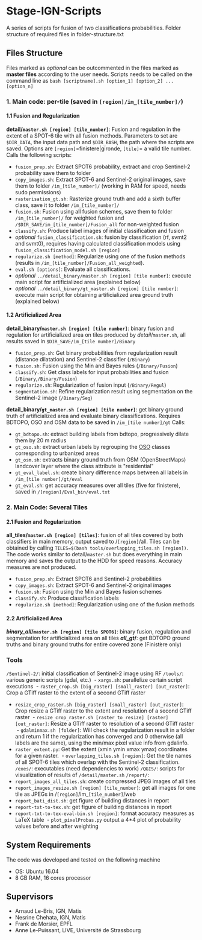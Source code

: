# Stage-IGN-Scripts
A series of scripts for fusion of two classifications probabilities.
Folder structure of required files in folder-structure.txt
## Files Structure
Files marked as _optional_ can be outcommented in the files marked as **master files** according to the user needs. Scripts needs to be called on the command line as `bash [scriptname].sh [option_1] [option_2] ... [option_n]`
### 1. Main code: per-tile (saved in `[region]/im_[tile_number]/`)
#### 1.1 Fusion and Regularization
**detail/`master.sh [region] [tile_number]`**: Fusion and regulation in the extent of a SPOT-6 tile with all fusion methods. Parameters to set are `$DIR_DATA`, the input data path and `$DIR_BASH`, the path where the scripts are saved. Options are `[region]`=finistere|gironde, `[tile]`= a valid tile number. Calls the following scripts:
- `fusion_prep.sh`:  Extract SPOT6 probability, extract and crop Sentinel-2 probability save them to folder 
- `copy_images.sh`: Extract SPOT-6 and Sentinel-2 original images, save them to  folder `/im_[tile_number]/` (working in RAM for speed, needs sudo permissions)
- `rasterisation_gt.sh`: Rasterize ground truth and add a sixth buffer class, save it to  folder `/im_[tile_number]/`
- `fusion.sh`: Fusion using all fusion schemes, save them to folder `/im_[tile_number]/` for weighted fusion and `/$DIR_SAVE/im_[tile_number]/Fusion_all` for non-weighted fusion
- `classify.sh`: Produce label images of initial classification and fusion
- _optional_ `fusion_classification.sh`: fusion by classification (rf, svmt2 and svmt0), requires having calculated classification models using `fusion_classification_model.sh [region]`
- `regularize.sh [method]`: Regularize using one of the fusion methods (results in `/im_[tile_number]/Fusion_all_weighted`).
- `eval.sh [options]`: Evaluate all classifications. 
- _optional_ `../detail_binary/master.sh [region] [tile number]`: execute main script for artificialized area (explained below)
- _optional_ `../detail_binary/gt_master.sh [region] [tile number]`: execute main script for obtaining artificialized area ground truth (explained below)

#### 1.2 Artificialized Area
**detail_binary/`master.sh [region] [tile number]`**: binary fusion and regulation for artificialized area on tiles produced by _detail_/`master.sh`, all results saved in `$DIR_SAVE/im_[tile number]/Binary`
- `fusion_prep.sh`:  Get binary probabilities from regularization result (distance dilatation) and Sentinel-2 classifier (`/Binary`)
- `fusion.sh`: Fusion using the Min and Bayes rules (`/Binary/Fusion`)
- `classify.sh`: Get class labels for input probabilities and fusion (`/Binary`,`/Binary/Fusion`)
- `regularize.sh`: Regularization of fusion input (`/Binary/Regul`)
- `segmentation.sh`: Refine regularization result using segmentation on the Sentinel-2 image (`/Binary/Seg`)

**detail_binary/`gt_master.sh [region] [tile number]`**: get binary ground truth of artificialized area and evaluate binary 
classifications. Requires BDTOPO, OSO and OSM data to be saved in `/im_[tile number]/gt` Calls:
- `gt_bdtopo.sh`: extract building labels from bdtopo, progressively dilate them by 20 m radius 
- `gt_oso.sh`: extract urban labels by regrouping the [OSO](http://osr-cesbio.ups-tlse.fr/~oso/) classes corresponding to urbanized areas
- `gt_osm.sh`: extracts binary ground truth from OSM (OpenStreetMaps) landcover layer where the class attribute is "residential"
- `gt_eval_label.sh`: create binary difference maps between all labels in `/im_[tile number]/gt/eval`
- `gt_eval.sh`: get accuracy measures over all tiles (five for finistere), saved in `/[region]/Eval_bin/eval.txt`

### 2. Main Code: Several Tiles
#### 2.1 Fusion and Regularization
**all\_tiles/`master.sh [region] [tiles]`**: fusion of all tiles covered by both classifiers in main memory, output saved to /`[region]`/all. Tiles can be obtained by calling `TILES=$(bash tools/overlapping_tiles.sh [region])`. The code works similar to detail/`master.sh` but does everything in main memory and saves the output to the HDD for speed reasons. Accuracy measures are not produced.
- `fusion_prep.sh`:  Extract SPOT6 and Sentinel-2 probabilities
- `copy_images.sh`: Extract SPOT-6 and Sentinel-2 original images
- `fusion.sh`: Fusion using the Min and Bayes fusion schemes
- `classify.sh`: Produce classification labels
- `regularize.sh [method]`: Regularization using one of the fusion methods

#### 2.2 Artificialized Area
**_binary_all_/`master.sh [region] [tile SPOT6]`**: binary fusion, regulation and segmentation for artificialized area on all tiles
**_all_gt_/**: get BDTOPO ground truths and binary ground truths for entire covered zone (Finistère only)

### Tools
`/Sentinel-2/`: initial classification of Sentinel-2 image using RF
`/tools/`: various generic scripts (gdal, etc.)
  - `xargs.sh`: parallelize certain script executions
  - `raster_crop.sh [big_raster] [small_raster] [out_raster]`: Crop a GTiff raster to the extent of a second GTiff raster
  - `resize_crop_raster.sh [big_raster] [small_raster] [out_raster]`: Crop resize a GTiff raster to the extent and resolution of a second GTiff raster
  - `resize_crop_raster.sh [raster_to_resize] [raster] [out_raster]`: Resize a GTiff raster to resolution of a second GTiff raster
  - `gdalminmax.sh [folder]`: Will check the regularization result in a folder and return 1 if the regularization  has converged and 0 otherwise (all labels are the same), using the min/max pixel value info from gdalinfo.
  - `raster_extent.py`: Get the extent (xmin ymin xmax ymax) coordinates for a given raster.
  - `overlapping_tiles.sh [region]`: Get the tile names of all SPOT-6 tiles which overlap with the Sentinel-2 classification.
`/exes/`: executables (need dependencies to work)
`/QGIS/`: scripts for visualization of results of `/detail/master.sh`
`/report/`: 
  - `report_images_all_tiles.sh`: create compressed JPEG images of all tiles
  - `report_images_resize.sh [region] [tile_number]`: get all images for one tile as JPEGs in /`[region]`/im_`[tile_number]`/web
  - `report_bati_dist.sh`: get figure of building distances in report
  - `report-txt-to-tex.sh`: get figure of building distances in report
  - `report-txt-to-tex-eval-bin.sh [region]`: format accuracy measures as LaTeX table
  - `plot_pixelProbas.py` output a 4\*4 plot of probability values before and after weighting
  


## System Requirements
The code was developed and tested on the following machine
- OS: Ubuntu 16.04
- 8 GB RAM, 16 cores processor


## Supervisors
- Arnaud Le-Bris, IGN, Matis
- Nesrine Chehata, IGN, Matis
- Frank de Morsier, EPFL
- Anne Le-Puissant, LIVE, Université de Strassbourg
